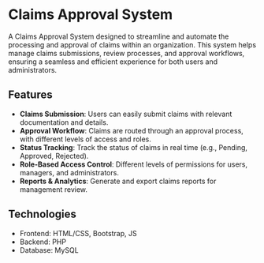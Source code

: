 # Claims Approval System

A Claims Approval System designed to streamline and automate the processing and approval of claims within an organization. This system helps manage claims submissions, review processes, and approval workflows, ensuring a seamless and efficient experience for both users and administrators.

## Features

- **Claims Submission**: Users can easily submit claims with relevant documentation and details.
- **Approval Workflow**: Claims are routed through an approval process, with different levels of access and roles.
- **Status Tracking**: Track the status of claims in real time (e.g., Pending, Approved, Rejected).
- **Role-Based Access Control**: Different levels of permissions for users, managers, and administrators.
- **Reports & Analytics**: Generate and export claims reports for management review.

## Technologies

- Frontend: HTML/CSS, Bootstrap, JS
- Backend: PHP
- Database: MySQL